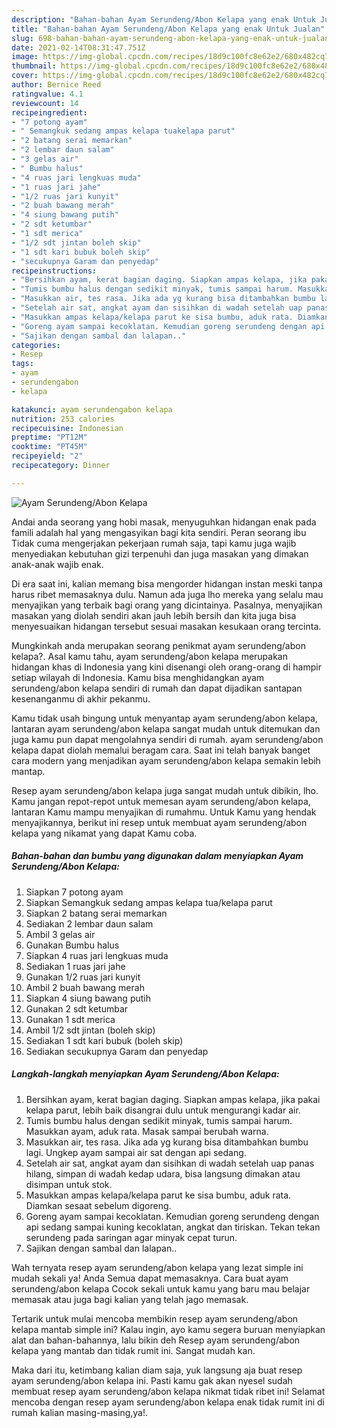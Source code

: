 ```yaml
---
description: "Bahan-bahan Ayam Serundeng/Abon Kelapa yang enak Untuk Jualan"
title: "Bahan-bahan Ayam Serundeng/Abon Kelapa yang enak Untuk Jualan"
slug: 698-bahan-bahan-ayam-serundeng-abon-kelapa-yang-enak-untuk-jualan
date: 2021-02-14T08:31:47.751Z
image: https://img-global.cpcdn.com/recipes/18d9c100fc8e62e2/680x482cq70/ayam-serundengabon-kelapa-foto-resep-utama.jpg
thumbnail: https://img-global.cpcdn.com/recipes/18d9c100fc8e62e2/680x482cq70/ayam-serundengabon-kelapa-foto-resep-utama.jpg
cover: https://img-global.cpcdn.com/recipes/18d9c100fc8e62e2/680x482cq70/ayam-serundengabon-kelapa-foto-resep-utama.jpg
author: Bernice Reed
ratingvalue: 4.1
reviewcount: 14
recipeingredient:
- "7 potong ayam"
- " Semangkuk sedang ampas kelapa tuakelapa parut"
- "2 batang serai memarkan"
- "2 lembar daun salam"
- "3 gelas air"
- " Bumbu halus"
- "4 ruas jari lengkuas muda"
- "1 ruas jari jahe"
- "1/2 ruas jari kunyit"
- "2 buah bawang merah"
- "4 siung bawang putih"
- "2 sdt ketumbar"
- "1 sdt merica"
- "1/2 sdt jintan boleh skip"
- "1 sdt kari bubuk boleh skip"
- "secukupnya Garam dan penyedap"
recipeinstructions:
- "Bersihkan ayam, kerat bagian daging. Siapkan ampas kelapa, jika pakai kelapa parut, lebih baik disangrai dulu untuk mengurangi kadar air."
- "Tumis bumbu halus dengan sedikit minyak, tumis sampai harum. Masukkan ayam, aduk rata. Masak sampai berubah warna."
- "Masukkan air, tes rasa. Jika ada yg kurang bisa ditambahkan bumbu lagi. Ungkep ayam sampai air sat dengan api sedang."
- "Setelah air sat, angkat ayam dan sisihkan di wadah setelah uap panas hilang, simpan di wadah kedap udara, bisa langsung dimakan atau disimpan untuk stok."
- "Masukkan ampas kelapa/kelapa parut ke sisa bumbu, aduk rata. Diamkan sesaat sebelum digoreng."
- "Goreng ayam sampai kecoklatan. Kemudian goreng serundeng dengan api sedang sampai kuning kecoklatan, angkat dan tiriskan. Tekan tekan serundeng pada saringan agar minyak cepat turun."
- "Sajikan dengan sambal dan lalapan.."
categories:
- Resep
tags:
- ayam
- serundengabon
- kelapa

katakunci: ayam serundengabon kelapa 
nutrition: 253 calories
recipecuisine: Indonesian
preptime: "PT12M"
cooktime: "PT45M"
recipeyield: "2"
recipecategory: Dinner

---
```



![Ayam Serundeng/Abon Kelapa](https://img-global.cpcdn.com/recipes/18d9c100fc8e62e2/680x482cq70/ayam-serundengabon-kelapa-foto-resep-utama.jpg)

Andai anda seorang yang hobi masak, menyuguhkan hidangan enak pada famili adalah hal yang mengasyikan bagi kita sendiri. Peran seorang ibu Tidak cuma mengerjakan pekerjaan rumah saja, tapi kamu juga wajib menyediakan kebutuhan gizi terpenuhi dan juga masakan yang dimakan anak-anak wajib enak.

Di era  saat ini, kalian memang bisa mengorder hidangan instan meski tanpa harus ribet memasaknya dulu. Namun ada juga lho mereka yang selalu mau menyajikan yang terbaik bagi orang yang dicintainya. Pasalnya, menyajikan masakan yang diolah sendiri akan jauh lebih bersih dan kita juga bisa menyesuaikan hidangan tersebut sesuai masakan kesukaan orang tercinta. 



Mungkinkah anda merupakan seorang penikmat ayam serundeng/abon kelapa?. Asal kamu tahu, ayam serundeng/abon kelapa merupakan hidangan khas di Indonesia yang kini disenangi oleh orang-orang di hampir setiap wilayah di Indonesia. Kamu bisa menghidangkan ayam serundeng/abon kelapa sendiri di rumah dan dapat dijadikan santapan kesenanganmu di akhir pekanmu.

Kamu tidak usah bingung untuk menyantap ayam serundeng/abon kelapa, lantaran ayam serundeng/abon kelapa sangat mudah untuk ditemukan dan juga kamu pun dapat mengolahnya sendiri di rumah. ayam serundeng/abon kelapa dapat diolah memalui beragam cara. Saat ini telah banyak banget cara modern yang menjadikan ayam serundeng/abon kelapa semakin lebih mantap.

Resep ayam serundeng/abon kelapa juga sangat mudah untuk dibikin, lho. Kamu jangan repot-repot untuk memesan ayam serundeng/abon kelapa, lantaran Kamu mampu menyajikan di rumahmu. Untuk Kamu yang hendak menyajikannya, berikut ini resep untuk membuat ayam serundeng/abon kelapa yang nikamat yang dapat Kamu coba.

<!--inarticleads1-->

##### Bahan-bahan dan bumbu yang digunakan dalam menyiapkan Ayam Serundeng/Abon Kelapa:

1. Siapkan 7 potong ayam
1. Siapkan  Semangkuk sedang ampas kelapa tua/kelapa parut
1. Siapkan 2 batang serai memarkan
1. Sediakan 2 lembar daun salam
1. Ambil 3 gelas air
1. Gunakan  Bumbu halus
1. Siapkan 4 ruas jari lengkuas muda
1. Sediakan 1 ruas jari jahe
1. Gunakan 1/2 ruas jari kunyit
1. Ambil 2 buah bawang merah
1. Siapkan 4 siung bawang putih
1. Gunakan 2 sdt ketumbar
1. Gunakan 1 sdt merica
1. Ambil 1/2 sdt jintan (boleh skip)
1. Sediakan 1 sdt kari bubuk (boleh skip)
1. Sediakan secukupnya Garam dan penyedap




<!--inarticleads2-->

##### Langkah-langkah menyiapkan Ayam Serundeng/Abon Kelapa:

1. Bersihkan ayam, kerat bagian daging. Siapkan ampas kelapa, jika pakai kelapa parut, lebih baik disangrai dulu untuk mengurangi kadar air.
1. Tumis bumbu halus dengan sedikit minyak, tumis sampai harum. Masukkan ayam, aduk rata. Masak sampai berubah warna.
1. Masukkan air, tes rasa. Jika ada yg kurang bisa ditambahkan bumbu lagi. Ungkep ayam sampai air sat dengan api sedang.
1. Setelah air sat, angkat ayam dan sisihkan di wadah setelah uap panas hilang, simpan di wadah kedap udara, bisa langsung dimakan atau disimpan untuk stok.
1. Masukkan ampas kelapa/kelapa parut ke sisa bumbu, aduk rata. Diamkan sesaat sebelum digoreng.
1. Goreng ayam sampai kecoklatan. Kemudian goreng serundeng dengan api sedang sampai kuning kecoklatan, angkat dan tiriskan. Tekan tekan serundeng pada saringan agar minyak cepat turun.
1. Sajikan dengan sambal dan lalapan..




Wah ternyata resep ayam serundeng/abon kelapa yang lezat simple ini mudah sekali ya! Anda Semua dapat memasaknya. Cara buat ayam serundeng/abon kelapa Cocok sekali untuk kamu yang baru mau belajar memasak atau juga bagi kalian yang telah jago memasak.

Tertarik untuk mulai mencoba membikin resep ayam serundeng/abon kelapa mantab simple ini? Kalau ingin, ayo kamu segera buruan menyiapkan alat dan bahan-bahannya, lalu bikin deh Resep ayam serundeng/abon kelapa yang mantab dan tidak rumit ini. Sangat mudah kan. 

Maka dari itu, ketimbang kalian diam saja, yuk langsung aja buat resep ayam serundeng/abon kelapa ini. Pasti kamu gak akan nyesel sudah membuat resep ayam serundeng/abon kelapa nikmat tidak ribet ini! Selamat mencoba dengan resep ayam serundeng/abon kelapa enak tidak rumit ini di rumah kalian masing-masing,ya!.

